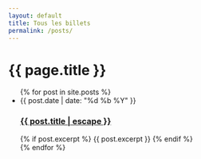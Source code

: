 ```yaml
---
layout: default
title: Tous les billets
permalink: /posts/
---
```


# {{ page.title }}

<ul class="post-list">
  {% for post in site.posts %}
    <li>
      <span class="post-meta">{{ post.date | date: "%d %b %Y" }}</span>
      <h3>
        <a class="post-link" href="{{ post.url | relative_url }}">
          {{ post.title | escape }}
        </a>
      </h3>
      {% if post.excerpt %}
        {{ post.excerpt }}
      {% endif %}
    </li>
  {% endfor %}
</ul>
